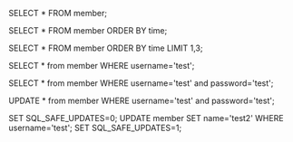 SELECT * FROM member;

SELECT * FROM member ORDER BY time;

SELECT * FROM member ORDER BY time LIMIT 1,3;

SELECT * from member WHERE username='test';

SELECT * from member WHERE username='test' and password='test';

UPDATE * from member WHERE username='test' and password='test';

SET SQL_SAFE_UPDATES=0;
UPDATE member SET name='test2' WHERE username='test';
SET SQL_SAFE_UPDATES=1;
